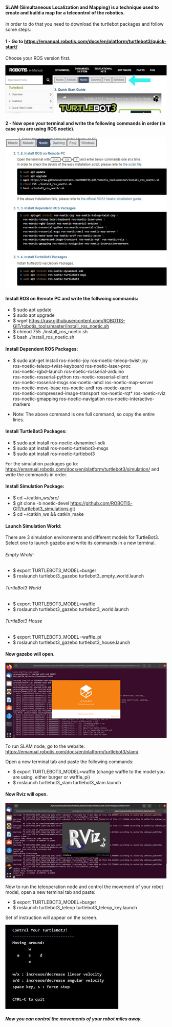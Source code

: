 #### SLAM (Simultaneous Localization and Mapping) is a technique used to create and build a map for a telecontrol of the robotics. 

In order to do that you need to download the turtlebot packages and follow some steps: 

#### 1 - Go to https://emanual.robotis.com/docs/en/platform/turtlebot3/quick-start/ 

Choose your ROS version first. 

![](images/phonto.jpg)

#### 2 - Now open your terminal and write the following commands in order (in case you are using ROS noetic). 

![](images/remote.jpg)

####  Install ROS on Remote PC and write the follwoing commands: 
- $ sudo apt update
- $ sudo apt upgrade
- $ wget https://raw.githubusercontent.com/ROBOTIS-GIT/robotis_tools/master/install_ros_noetic.sh
- $ chmod 755 ./install_ros_noetic.sh 
- $ bash ./install_ros_noetic.sh

#### Install Dependent ROS Packages: 
- $ sudo apt-get install ros-noetic-joy ros-noetic-teleop-twist-joy \
  ros-noetic-teleop-twist-keyboard ros-noetic-laser-proc \
  ros-noetic-rgbd-launch ros-noetic-rosserial-arduino \
  ros-noetic-rosserial-python ros-noetic-rosserial-client \
  ros-noetic-rosserial-msgs ros-noetic-amcl ros-noetic-map-server \
  ros-noetic-move-base ros-noetic-urdf ros-noetic-xacro \
  ros-noetic-compressed-image-transport ros-noetic-rqt* ros-noetic-rviz \
  ros-noetic-gmapping ros-noetic-navigation ros-noetic-interactive-markers

* Note: The above command is one full command, so copy the entire lines. 

#### Install TurtleBot3 Packages: 
- $ sudo apt install ros-noetic-dynamixel-sdk
- $ sudo apt install ros-noetic-turtlebot3-msgs
- $ sudo apt install ros-noetic-turtlebot3 

For the simulation packages go to: https://emanual.robotis.com/docs/en/platform/turtlebot3/simulation/ and write the commands in order. 

#### Install Simulation Package:
- $ cd ~/catkin_ws/src/
- $ git clone -b noetic-devel https://github.com/ROBOTIS-GIT/turtlebot3_simulations.git
- $ cd ~/catkin_ws && catkin_make 

#### Launch Simulation World: 

There are 3 simulation environments and different models for TurtleBot3. Select one to launch gazebo and write its commands in a new terminal. 

###### Empty Wrold: 
- $ export TURTLEBOT3_MODEL=burger
- $ roslaunch turtlebot3_gazebo turtlebot3_empty_world.launch 

###### TurtleBot3 World 
- $ export TURTLEBOT3_MODEL=waffle
- $ roslaunch turtlebot3_gazebo turtlebot3_world.launch 

###### TurtleBot3 House
- $ export TURTLEBOT3_MODEL=waffle_pi
- $ roslaunch turtlebot3_gazebo turtlebot3_house.launch 

#### Now gazebo will open. 

![](images/gazebo.png)

To run SLAM node, go to the website: https://emanual.robotis.com/docs/en/platform/turtlebot3/slam/ 

Open a new terminal tab and paste the following commands: 

- $ export TURTLEBOT3_MODEL=waffle (change waffle to the model you are using, either burger or waffle_pi)
- $ roslaunch turtlebot3_slam turtlebot3_slam.launch

#### Now Rviz will open. 

![](images/Rviz.png)

Now to run the teleoperation node and control the movement of your robot model, open a new terminal tab and paste: 
- $ export TURTLEBOT3_MODEL=burger
- $ roslaunch turtlebot3_teleop turtlebot3_teleop_key.launch 

Set of instruction will appear on the screen. 

![](images/instruction.jpg) 

##### Now you can control the movements of your robot miles away. 
